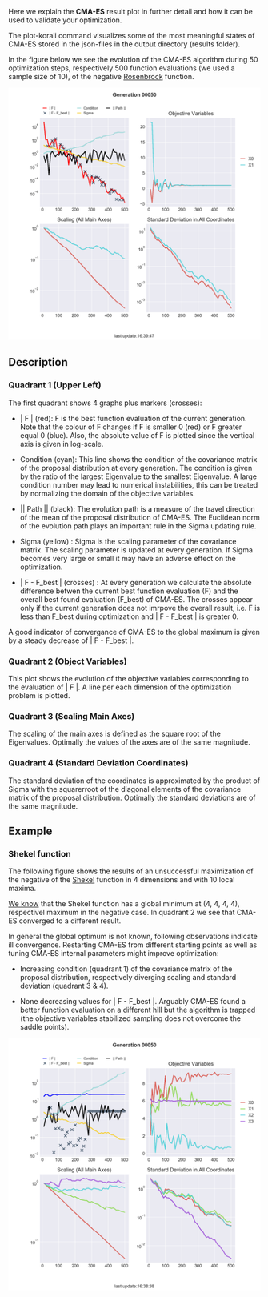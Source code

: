 
Here we explain the **CMA-ES** result plot in further detail and how it can be
used to validate your optimization.

The plot-korali command visualizes some of the most meaningful states of CMA-ES 
stored in the json-files in the output directory (results folder).

In the figure below we see the evolution of the CMA-ES algorithm during 50
optimization steps, respectively 500 function evaluations (we used a sample size
of 10), of the negative [Rosenbrock](https://en.wikipedia.org/wiki/Rosenbrock_function) function.

![figure](rosenbrock_optimization_result.png)

## Description

### Quadrant 1 (Upper Left)

The first quadrant shows 4 graphs plus markers (crosses):
    
* | F | (red): F is the best function evaluation of the current generation.
      Note that the colour of F changes if F is smaller 0 (red) or F greater 
	  equal 0 (blue). Also, the absolute value of F is plotted since the vertical 
      axis is given in log-scale.

* Condition (cyan): This line shows the condition of the covariance matrix 
	  of the proposal distribution at every generation. The condition is given 
	  by the ratio of the largest Eigenvalue to the smallest Eigenvalue. A 
	  large condition number may lead to numerical instabilities, this can be 
	  treated by normalizing the domain of the objective variables.

* || Path || (black):  The evolution path is a measure of the travel
      direction of the mean of the proposal distribution of CMA-ES. The
      Euclidean norm of the evolution path plays an important rule in the Sigma
      updating rule.

* Sigma (yellow) : Sigma is the scaling parameter of the covariance matrix.
      The scaling parameter is updated at every generation. If Sigma becomes 
	  very large or small it may have an adverse effect on the optimization.

* | F - F_best | (crosses) : At every generation we calculate the absolute
      difference betwen the current best function evaluation (F) and the overall
      best found evaluation (F_best) of CMA-ES. The crosses appear only if the 
      current generation does not imrpove the overall result, i.e. F is less 
      than F_best during optimization and | F - F_best | is greater 0.

A good indicator of convergance of CMA-ES to the global maximum is given by a steady decrease of | F - F_best |.


### Quadrant 2 (Object Variables)

This plot shows the evolution of the objective variables corresponding to the
evaluation of | F |. A line per each dimension of the optimization problem is
plotted.



### Quadrant 3 (Scaling Main Axes)

The scaling of the main axes is defined as the square root of the Eigenvalues.
Optimally the values of the axes are of the same magnitude.



### Quadrant 4 (Standard Deviation Coordinates)

The standard deviation of the coordinates is approximated by the product of
Sigma with the squarerroot of the diagonal elements of the covariance matrix of the proposal
distribution. Optimally the standard deviations are of the same magnitude.



## Example

### Shekel function

The following figure shows the results of an unsuccessful maximization of the
negative of the [Shekel](https://en.wikipedia.org/wiki/Shekel_function) function in 4
dimensions and with 10 local maxima.

[We know](http://www-optima.amp.i.kyoto-u.ac.jp/member/student/hedar/Hedar_files/TestGO_files/Page2354.htm)
that the Shekel function has a global minimum at (4, 4, 4, 4),
respectivel maximum in the negative case. 
In quadrant 2 we see that CMA-ES converged to a different result. 

In general the global optimum is not known, following observations indicate 
ill convergence. Restarting CMA-ES from different starting points as well as 
tuning CMA-ES internal parameters might improve optimization:

* Increasing condition (quadrant 1) of the covariance matrix of the proposal 
  distribution, respectively diverging scaling and standard deviation 
  (quadrant 3 & 4).

* None decreasing values for | F - F_best |. Arguably CMA-ES found a better
  function evaluation on a different hill but the algorithm is trapped (the
  objective variables stabilized sampling does not overcome the saddle points).

![figure](shekel_optimization_result.png)
